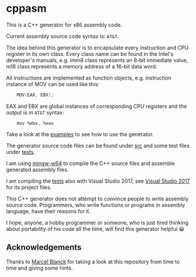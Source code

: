 # cppasm
This is a C++ generator for x86 assembly code.

Current assembly source code syntax is: `AT&T`.

The idea behind this generator is to encapsulate every instruction and CPU register
in its own class. Every class name can be found in the Intel's developer's manuals, e.g.
imm8 class represents an 8-bit immediate value, m16 class represents a memory address of
a 16-bit data word.

All instructions are implemented as function objects, e.g.
instruction instance of MOV can be used like this:
```c++
    MOV(EAX, EBX);
```

EAX and EBX are global instances of corresponding CPU registers and the output is
in `AT&T` syntax:
```assembly
    mov %ebx, %eax
```

Take a look at the [examples](https://github.com/aelfimow/cppasm/tree/master/examples)
to see how to use the generator.

The generator source code files can be found under [src](https://github.com/aelfimow/cppasm/tree/master/src)
and some test files under [tests](https://github.com/aelfimow/cppasm/tree/master/tests).

I am using [mingw-w64](https://mingw-w64.org) to compile the C++ source files and
assemble generated assembly files.

I am compiling the [tests](https://github.com/aelfimow/cppasm/tree/master/tests) also
with Visual Studio 2017, see [Visual Studio 2017](https://github.com/aelfimow/cppasm/tree/master/VisualStudio2017)
for its project files.

This C++ generator does not attempt to convince people to write assembly source code.
Programmers, who write functions or programs in assembly language,
have their reasons for it.

I hope, anyone, a hobby programmer or someone, who is just tired thinking about
portability of his code all the time, will find this generator helpful :grinning:

## Acknowledgements
Thanks to [Marcel Blanck](https://github.com/MarcelBlanck) for taking a look at this repository
from time to time and giving some hints.
